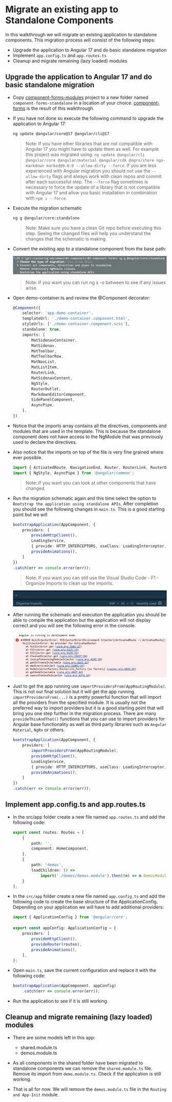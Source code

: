 # Migrate an existing app to Standalone Components

In this walkthrough we will migrate an existing application to standalone components. This migration process will consist of the following steps:

- Upgrade the application to Angular 17 and do basic standalone migration
- Implement `app.config.ts` and `app.routes.ts`
- Cleanup and migrate remaining (lazy loaded) modules

## Upgrade the application to Angular 17 and do basic standalone migration

- Copy [component-forms-modules](../02-component-forms-modules/) project to a new folder named `component-forms-standalone` in a location of your choice. [component-forms](../02-component-forms/) is the result of this walkthrough.

- If you have not done so execute the following command to upgrade the application to Angular 17:

    ```bash
    ng update @angular/core@17 @angular/cli@17
    ```

    >Note: If you have other libraries that are not compatible with Angular 17 you might have to update them as well. For example this project was migrated using: `ng update @angular/cli @angular/core @angular/material @angular/cdk @ngrx/store ngx-markdown marked@9.0.0 --allow-dirty --force`. If you are less experienced with Angular migration you should not use the `--allow-dirty` flags and always work with clean repos and commit after each successful step. The `--force` flag sometimes is necessary to force the update of a library that is not compatible with Angular 17 and allow you basic installation in combination with `npm i --force`.   

- Execute the migration schematic 

    ```bash
    ng g @angular/core:standalone
    ```

    >Note: Make sure you have a clean Git repo before executing this step. Seeing the changed files will help you understand the changes that the schematic is making.

- Convert the existing app to a standalone component from the base path:

    ![migrate-convert](_images/migrate-convert.png)

    >Note: If you want you can run ng s -o between to see if any issues arise.

- Open demo-container.ts and review the @Component decorator:

    ```typescript
    @Component({
        selector: 'app-demo-container',
        templateUrl: './demo-container.component.html',
        styleUrls: ['./demo-container.component.scss'],
        standalone: true,
        imports: [
            MatSidenavContainer,
            MatSidenav,
            MatToolbar,
            MatToolbarRow,
            MatNavList,
            MatListItem,
            RouterLink,
            MatSidenavContent,
            NgStyle,
            RouterOutlet,
            MarkdownEditorComponent,
            SidePanelComponent,
            AsyncPipe,
        ],
    })
    ```    

- Notice that the imports array contains all the directives, components and modules that are used in the template. This is because the standalone component does not have access to the NgModule that was previously used to declare the directives.    

- Also notice that the imports on top of the file is very fine grained where ever possible. 

    ```typescript
    import { ActivatedRoute, NavigationEnd, Router, RouterLink, RouterOutlet } from '@angular/router';
    import { NgStyle, AsyncPipe } from '@angular/common';
    ```
    >Note: If you want you can look at other components that have changed.

- Run the migration schematic again and this time select the option to `Bootstrap the application using standalone APIs`. After completion you should see the following changes in `main.ts`. This is a good starting point but we will 
   
    ```typescript
    bootstrapApplication(AppComponent, {
        providers: [
            provideHttpClient(),
            LoadingService,
            { provide: HTTP_INTERCEPTORS, useClass: LoadingInterceptor, multi: true },
            provideAnimations(),
        ]
    })
    .catch(err => console.error(err));
    ```

    >Note: If you want you can still use the Visual Studio Code - F1 - Organize Imports to clean up the imports.

    ![organize-imports](_images/organize-imports.png)

- After running the schematic and execution the application you should be able to compile the application but the application will not display correct and you will see the following error in the console:

    ![provider-error](_images/provider-error.png)

- Just to get the app running use `importProvidersFrom(AppRoutingModule)`. This is not our final solution but it will get the app running. `importProvidersFrom(...)` is a pretty powerful function that will import all the providers from the specified module. It is usually not the preferred way to import providers but it is a good starting point that will bring you one step further in the migration process. There are many `provideThisAndThat()` functions that you can use to import providers for Angular base functionality as well as third party libraries such as `Angular Material`, `NgRx` or others.
    
    ```typescript
    bootstrapApplication(AppComponent, {
        providers: [
            importProvidersFrom(AppRoutingModule),
            provideHttpClient(),
            LoadingService,
            { provide: HTTP_INTERCEPTORS, useClass: LoadingInterceptor, multi: true },
            provideAnimations(),
        ]
    })
    .catch(err => console.error(err));
    ```

## Implement app.config.ts and app.routes.ts    

- In the src/app folder create a new file named `app.routes.ts` and add the following code:

    ```typescript
    export const routes: Routes = [
        {
            path: '',
            component: HomeComponent,
        },
        {
            path: 'demos',
            loadChildren: () =>
                import('./demos/demos.module').then((m) => m.DemosModule),
        }
    ];
    ```

- In the `src/app` folder create a new file named `app.config.ts` and add the following code to create the base structure of the ApplicationConfig. Depending on your application we will have to add additional providers:

    ```typescript
    import { ApplicationConfig } from '@angular/core';

    export const appConfig: ApplicationConfig = {
        providers: [
            provideHttpClient(),
            provideRouter(routes),
            provideAnimations(),
        ],
    };
    ```

- Open `main.ts`, save the current configuration and replace it with the following code:

    ```typescript
    bootstrapApplication(AppComponent, appConfig)
        .catch(err => console.error(err));
    ```

- Run the application to see if it is still working. 

## Cleanup and migrate remaining (lazy loaded) modules

- There are some models left in this app:

    - shared.module.ts
    - demos.module.ts

- As all components in the shared folder have been migrated to standalone components we can remove the `shared.module.ts` file. Remove its import from `demo.module.ts`. Check if the application is still working.

- That is all for now. We will remove the `demos.module.ts` file in the `Routing and App-Init` module.
